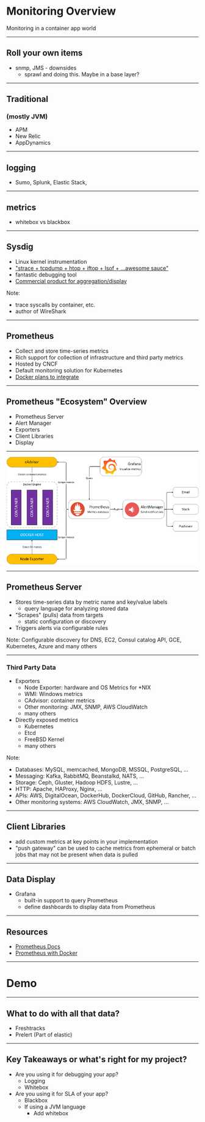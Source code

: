 # Monitoring Overview

Monitoring in a container app world

---

## Roll your own items
   - snmp, JMS
    - downsides
     - sprawl and doing this.  Maybe in a base layer?

---

## Traditional
### (mostly JVM)
   - APM
   - New Relic
   - AppDynamics

---

## logging
   - Sumo, Splunk, Elastic Stack,

---

## metrics
   - whitebox vs blackbox

---

## Sysdig
- Linux kernel instrumentation
- ["strace + tcpdump + htop + iftop + lsof + ...awesome sauce"](https://github.com/draios/sysdig)
- fantastic debugging tool
- [Commercial product for aggregation/display](https://sysdig.com/product/monitor/)

Note:
- trace syscalls by container, etc.
- author of WireShark

---

## Prometheus
- Collect and store time-series metrics
- Rich support for collection of infrastructure and third party metrics
- Hosted by CNCF
- Default monitoring solution for Kubernetes
- [Docker plans to integrate](https://github.com/moby/moby/issues/27307)

---

## Prometheus "Ecosystem" Overview
- Prometheus Server
- Alert Manager
- Exporters
- Client Libraries
- Display

---

![DockerPrometheus](assets/prometheus-on-docker.png)

---

## Prometheus Server
- Stores time-series data by metric name and key/value labels
  - query language for analyzing stored data
- "Scrapes" (pulls) data from targets
  - static configuration or discovery
- Triggers alerts via configurable rules

Note:
Configurable discovery for DNS, EC2, Consul catalog API, GCE, Kubernetes, Azure and many others

---

### Third Party Data
- Exporters
  - Node Exporter: hardware and OS Metrics for *NIX
  - WMI: Windows metrics
  - CAdvisor: container metrics
  - Other monitoring: JMX, SNMP, AWS CloudWatch
  - many others
- Directly exposed metrics
  - Kubernetes
  - Etcd
  - FreeBSD Kernel
  - many others

Note:

- Databases: MySQL, memcached, MongoDB, MSSQL, PostgreSQL, ...
- Messaging: Kafka, RabbitMQ, Beanstalkd, NATS, ...
- Storage: Ceph, Gluster, Hadoop HDFS, Lustre, ...
- HTTP: Apache, HAProxy, Nginx, ...
- APIs: AWS, DigitalOcean, DockerHub, DockerCloud, GitHub, Rancher, ...
- Other monitoring systems: AWS CloudWatch, JMX, SNMP, ...

---

## Client Libraries
- add custom metrics at key points in your implementation
- "push gateway" can be used to cache metrics from ephemeral or batch jobs that may not be present when data is pulled

---

## Data Display
- Grafana
  - built-in support to query Prometheus
  - define dashboards to display data from Prometheus

---

## Resources
- [Prometheus Docs](https://prometheus.io/docs/introduction/overview/)
- [Prometheus with Docker](https://stefanprodan.com/2016/a-monitoring-solution-for-docker-hosts-containers-and-containerized-services/)

---

# Demo

---

## What to do with all that data?

- Freshtracks
- Prelert (Part of elastic)

---

## Key Takeaways or what's right for my project?
- Are you using it for debugging your app?
   - Logging
   - Whitebox
- Are you using it for SLA of your app?
   - Blackbox
   - If using a JVM language
      - Add whitebox

